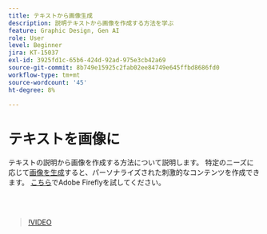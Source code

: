 ```yaml
---
title: テキストから画像生成
description: 説明テキストから画像を作成する方法を学ぶ
feature: Graphic Design, Gen AI
role: User
level: Beginner
jira: KT-15037
exl-id: 3925fd1c-65b6-424d-92ad-975e3cb42a69
source-git-commit: 8b749e15925c2fab02ee84749e645ffbd8686fd0
workflow-type: tm+mt
source-wordcount: '45'
ht-degree: 8%

---
```


# テキストを画像に

テキストの説明から画像を作成する方法について説明します。 特定のニーズに応じて[画像を生成](https://www.adobe.com/products/firefly/features/text-to-image.html)すると、パーソナライズされた刺激的なコンテンツを作成できます。 [こちら](https://firefly.adobe.com/)でAdobe Fireflyを試してください。

<br> 

>[!VIDEO](https://video.tv.adobe.com/v/3447671?quality=12&learn=on&hidetitle=true&captions=jpn)
